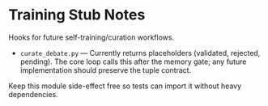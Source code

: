 # Training Stub Notes

Hooks for future self-training/curation workflows.

- `curate_debate.py` — Currently returns placeholders (validated,
  rejected, pending). The core loop calls this after the memory gate; any
  future implementation should preserve the tuple contract.

Keep this module side-effect free so tests can import it without heavy
dependencies.
